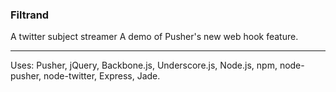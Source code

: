 ### Filtrand

A twitter subject streamer
A demo of Pusher's new web hook feature.

--------

Uses: Pusher, jQuery, Backbone.js, Underscore.js, Node.js, npm, node-pusher, node-twitter, Express, Jade.
